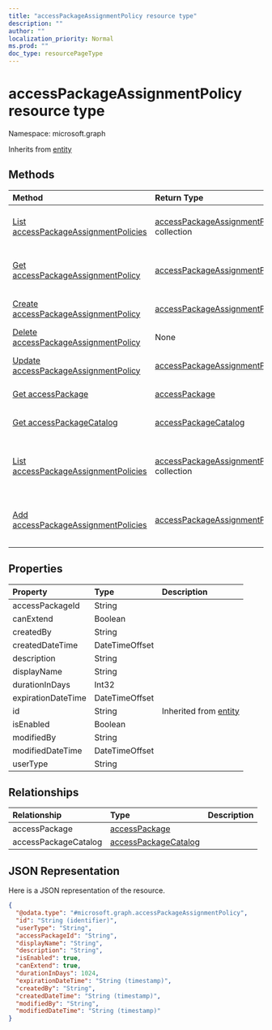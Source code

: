 ```yaml
---
title: "accessPackageAssignmentPolicy resource type"
description: ""
author: ""
localization_priority: Normal
ms.prod: ""
doc_type: resourcePageType
---
```


# accessPackageAssignmentPolicy resource type


Namespace: microsoft.graph




Inherits from [entity](../resources/entity.md)

## Methods
|Method|Return Type|Description|
|:---|:---|:---|
|[List accessPackageAssignmentPolicies](../api/accesspackageassignmentpolicy-list.md)|[accessPackageAssignmentPolicy](../resources/accesspackageassignmentpolicy.md) collection|List properties and relationships of the [accessPackageAssignmentPolicy](../resources/accesspackageassignmentpolicy.md) objects.|
|[Get accessPackageAssignmentPolicy](../api/accesspackageassignmentpolicy-get.md)|[accessPackageAssignmentPolicy](../resources/accesspackageassignmentpolicy.md)|Read properties and relationships of the [accessPackageAssignmentPolicy](../resources/accesspackageassignmentpolicy.md) object.|
|[Create accessPackageAssignmentPolicy](../api/accesspackageassignmentpolicy-post-accesspackageassignmentpolicies.md)|[accessPackageAssignmentPolicy](../resources/accesspackageassignmentpolicy.md)|Create a new [accessPackageAssignmentPolicy](../resources/accesspackageassignmentpolicy.md) object.|
|[Delete accessPackageAssignmentPolicy](../api/accesspackageassignmentpolicy-delete.md)|None|Deletes a [accessPackageAssignmentPolicy](../resources/accesspackageassignmentpolicy.md).|
|[Update accessPackageAssignmentPolicy](../api/accesspackageassignmentpolicy-update.md)|[accessPackageAssignmentPolicy](../resources/accesspackageassignmentpolicy.md)|Update the properties of a [accessPackageAssignmentPolicy](../resources/accesspackageassignmentpolicy.md) object.|
|[Get accessPackage](../api/accesspackage-get.md)|[accessPackage](../resources/accesspackage.md)|Read properties and relationships of the [accessPackage](../resources/accesspackage.md) object.|
|[Get accessPackageCatalog](../api/accesspackagecatalog-get.md)|[accessPackageCatalog](../resources/accesspackagecatalog.md)|Read properties and relationships of the [accessPackageCatalog](../resources/accesspackagecatalog.md) object.|
|[List accessPackageAssignmentPolicies](../api/accesspackage-list-accesspackageassignmentpolicies.md)|[accessPackageAssignmentPolicy](../resources/accesspackageassignmentpolicy.md) collection|Get the accessPackageAssignmentPolicies from the accessPackageAssignmentPolicies navigation property.|
|[Add accessPackageAssignmentPolicies](../api/accesspackage-post-accesspackageassignmentpolicies.md)|[accessPackageAssignmentPolicy](../resources/accesspackageassignmentpolicy.md)|Add accessPackageAssignmentPolicies by posting to the accessPackageAssignmentPolicies collection.|

## Properties
|Property|Type|Description|
|:---|:---|:---|
|accessPackageId|String||
|canExtend|Boolean||
|createdBy|String||
|createdDateTime|DateTimeOffset||
|description|String||
|displayName|String||
|durationInDays|Int32||
|expirationDateTime|DateTimeOffset||
|id|String| Inherited from [entity](../resources/entity.md)|
|isEnabled|Boolean||
|modifiedBy|String||
|modifiedDateTime|DateTimeOffset||
|userType|String||

## Relationships
|Relationship|Type|Description|
|:---|:---|:---|
|accessPackage|[accessPackage](../resources/accesspackage.md)||
|accessPackageCatalog|[accessPackageCatalog](../resources/accesspackagecatalog.md)||

## JSON Representation
Here is a JSON representation of the resource.
<!-- {
  "blockType": "resource",
  "keyProperty": "id",
  "@odata.type": "microsoft.graph.accessPackageAssignmentPolicy",
  "baseType": "microsoft.graph.entity",
  "openType": false
}
-->
``` json
{
  "@odata.type": "#microsoft.graph.accessPackageAssignmentPolicy",
  "id": "String (identifier)",
  "userType": "String",
  "accessPackageId": "String",
  "displayName": "String",
  "description": "String",
  "isEnabled": true,
  "canExtend": true,
  "durationInDays": 1024,
  "expirationDateTime": "String (timestamp)",
  "createdBy": "String",
  "createdDateTime": "String (timestamp)",
  "modifiedBy": "String",
  "modifiedDateTime": "String (timestamp)"
}
```

